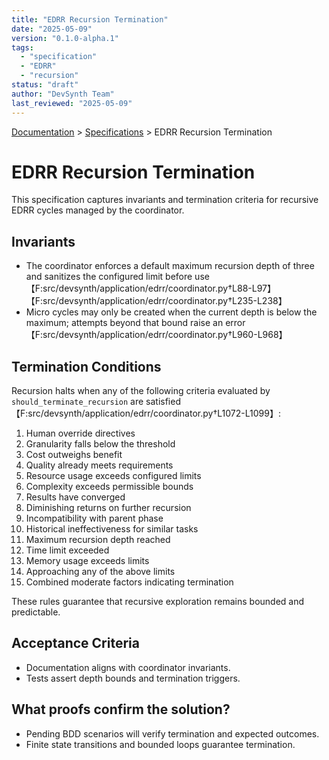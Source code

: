 ```yaml
---
title: "EDRR Recursion Termination"
date: "2025-05-09"
version: "0.1.0-alpha.1"
tags:
  - "specification"
  - "EDRR"
  - "recursion"
status: "draft"
author: "DevSynth Team"
last_reviewed: "2025-05-09"
---
```

<div class="breadcrumbs">
<a href="../index.md">Documentation</a> &gt; <a href="index.md">Specifications</a> &gt; EDRR Recursion Termination
</div>

# EDRR Recursion Termination

This specification captures invariants and termination criteria for recursive
EDRR cycles managed by the coordinator.

## Invariants

- The coordinator enforces a default maximum recursion depth of three and
  sanitizes the configured limit before use【F:src/devsynth/application/edrr/coordinator.py†L88-L97】【F:src/devsynth/application/edrr/coordinator.py†L235-L238】
- Micro cycles may only be created when the current depth is below the maximum;
  attempts beyond that bound raise an error【F:src/devsynth/application/edrr/coordinator.py†L960-L968】

## Termination Conditions

Recursion halts when any of the following criteria evaluated by
`should_terminate_recursion` are satisfied【F:src/devsynth/application/edrr/coordinator.py†L1072-L1099】:

1. Human override directives
2. Granularity falls below the threshold
3. Cost outweighs benefit
4. Quality already meets requirements
5. Resource usage exceeds configured limits
6. Complexity exceeds permissible bounds
7. Results have converged
8. Diminishing returns on further recursion
9. Incompatibility with parent phase
10. Historical ineffectiveness for similar tasks
11. Maximum recursion depth reached
12. Time limit exceeded
13. Memory usage exceeds limits
14. Approaching any of the above limits
15. Combined moderate factors indicating termination

These rules guarantee that recursive exploration remains bounded and
predictable.

## Acceptance Criteria

- Documentation aligns with coordinator invariants.
- Tests assert depth bounds and termination triggers.

## What proofs confirm the solution?
- Pending BDD scenarios will verify termination and expected outcomes.
- Finite state transitions and bounded loops guarantee termination.
